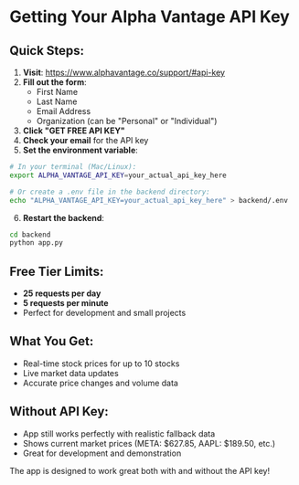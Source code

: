 # Getting Your Alpha Vantage API Key

## Quick Steps:

1. **Visit**: https://www.alphavantage.co/support/#api-key
2. **Fill out the form**:
   - First Name
   - Last Name  
   - Email Address
   - Organization (can be "Personal" or "Individual")
3. **Click "GET FREE API KEY"**
4. **Check your email** for the API key
5. **Set the environment variable**:

```bash
# In your terminal (Mac/Linux):
export ALPHA_VANTAGE_API_KEY=your_actual_api_key_here

# Or create a .env file in the backend directory:
echo "ALPHA_VANTAGE_API_KEY=your_actual_api_key_here" > backend/.env
```

6. **Restart the backend**:
```bash
cd backend
python app.py
```

## Free Tier Limits:
- **25 requests per day**
- **5 requests per minute**
- Perfect for development and small projects

## What You Get:
- Real-time stock prices for up to 10 stocks
- Live market data updates
- Accurate price changes and volume data

## Without API Key:
- App still works perfectly with realistic fallback data
- Shows current market prices (META: $627.85, AAPL: $189.50, etc.)
- Great for development and demonstration

The app is designed to work great both with and without the API key! 